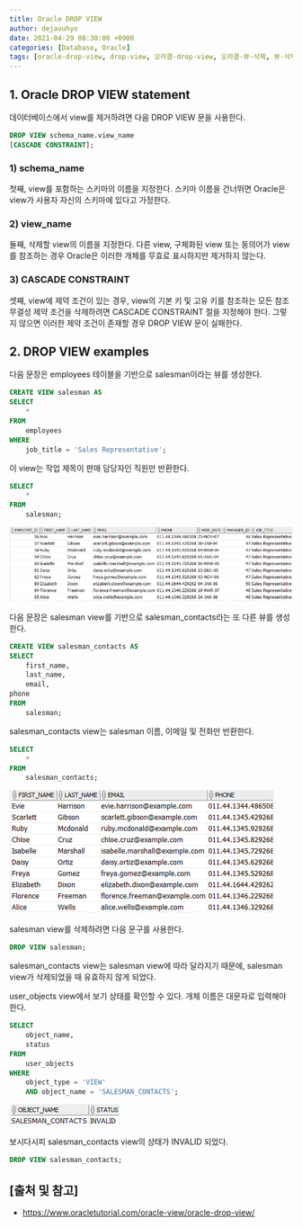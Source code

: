 ```yaml
---
title: Oracle DROP VIEW
author: dejavuhyo
date: 2021-04-29 08:30:00 +0900
categories: [Database, Oracle]
tags: [oracle-drop-view, drop-view, 오라클-drop-view, 오라클-뷰-삭제, 뷰-삭제]
---
```


## 1. Oracle DROP VIEW statement
데이터베이스에서 view를 제거하려면 다음 DROP VIEW 문을 사용한다.

```sql
DROP VIEW schema_name.view_name
[CASCADE CONSTRAINT];
```

### 1) schema_name
첫째, view를 포함하는 스키마의 이름을 지정한다. 스키마 이름을 건너뛰면 Oracle은 view가 사용자 자신의 스키마에 있다고 가정한다.

### 2) view_name
둘째, 삭제할 view의 이름을 지정한다. 다른 view, 구체화된 view 또는 동의어가 view를 참조하는 경우 Oracle은 이러한 개체를 무효로 표시하지만 제거하지 않는다.

### 3) CASCADE CONSTRAINT
셋째, view에 제약 조건이 있는 경우, view의 기본 키 및 고유 키를 참조하는 모든 참조 무결성 제약 조건을 삭제하려면 CASCADE CONSTRAINT 절을 지정해야 한다. 그렇지 않으면 이러한 제약 조건이 존재할 경우 DROP VIEW 문이 실패한다.

## 2. DROP VIEW examples
다음 문장은 employees 테이블을 기반으로 salesman이라는 뷰를 생성한다.

```sql
CREATE VIEW salesman AS
SELECT
    *
FROM
    employees
WHERE
    job_title = 'Sales Representative';
```

이 view는 작업 제목이 판매 담당자인 직원만 반환한다.

```sql
SELECT
    *
FROM
    salesman;
```

![salesman-view](/assets/img/2021-04-29-oracle-drop-view/salesman-view.png)

다음 문장은 salesman view를 기반으로 salesman_contacts라는 또 다른 뷰를 생성한다.

```sql
CREATE VIEW salesman_contacts AS
SELECT
    first_name,
    last_name,
    email,
phone
FROM
    salesman;
```

salesman_contacts view는 salesman 이름, 이메일 및 전화만 반환한다.

```sql
SELECT
    *
FROM
    salesman_contacts;
```

![salesman-contacts-view](/assets/img/2021-04-29-oracle-drop-view/salesman-contacts-view.png)

salesman view를 삭제하려면 다음 문구를 사용한다.

```sql
DROP VIEW salesman;
```

salesman_contacts view는 salesman view에 따라 달라지기 때문에, salesman view가 삭제되었을 때 유효하지 않게 되었다.

user_objects view에서 보기 상태를 확인할 수 있다. 개체 이름은 대문자로 입력해야 한다.

```sql
SELECT
    object_name,
    status
FROM
    user_objects
WHERE
    object_type = 'VIEW'
    AND object_name = 'SALESMAN_CONTACTS';
```

![invalid-view](/assets/img/2021-04-29-oracle-drop-view/invalid-view.png)

보시다시피 salesman_contacts view의 상태가 INVALID 되었다.

```sql
DROP VIEW salesman_contacts;
```

## [출처 및 참고]
* <https://www.oracletutorial.com/oracle-view/oracle-drop-view/>
